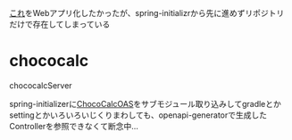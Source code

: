 [これ](https://github.com/wagowa5/chocoCalculator)をWebアプリ化したかったが、spring-initializrから先に進めずリポジトリだけで存在してしまっている

# chococalc
chococalcServer

spring-initializerに[ChocoCalcOAS](https://github.com/wagowa5/ChocoCalcOAS)をサブモジュール取り込みしてgradleとかsettingとかいろいろいじくりまわしても、openapi-generatorで生成したControllerを参照できなくて断念中…
